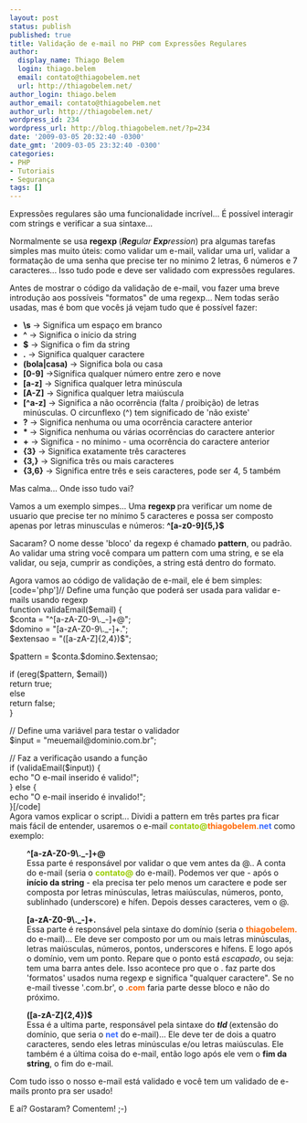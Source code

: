 ```yaml
---
layout: post
status: publish
published: true
title: Validação de e-mail no PHP com Expressões Regulares
author:
  display_name: Thiago Belem
  login: thiago.belem
  email: contato@thiagobelem.net
  url: http://thiagobelem.net/
author_login: thiago.belem
author_email: contato@thiagobelem.net
author_url: http://thiagobelem.net/
wordpress_id: 234
wordpress_url: http://blog.thiagobelem.net/?p=234
date: '2009-03-05 20:32:40 -0300'
date_gmt: '2009-03-05 23:32:40 -0300'
categories:
- PHP
- Tutoriais
- Segurança
tags: []
---
```

<p>Expressões regulares são uma funcionalidade incrível... É possível interagir com strings e verificar a sua sintaxe...</p>
<p>Normalmente se usa <strong>regexp </strong>(<em><strong>Reg</strong>ular <strong>Exp</strong>ression</em>) pra algumas tarefas simples mas muito úteis: como validar um e-mail, validar uma url, validar a formatação de uma senha que precise ter no minimo 2 letras, 6 números e 7 caracteres... Isso tudo pode e deve ser validado com expressões regulares.</p>
<p>Antes de mostrar o código da validação de e-mail, vou fazer uma breve introdução aos possíveis "formatos" de uma regexp... Nem todas serão usadas, mas é bom que vocês já vejam tudo que é possível fazer:</p>
<ul>
<li><strong>\s</strong> -&gt; Significa um espaço em branco</li>
<li><strong>^</strong> -&gt; Significa o início da string</li>
<li><strong>$</strong> -&gt; Significa o fim da string</li>
<li><strong>.</strong> -&gt; Significa qualquer caractere</li>
<li><strong>(bola|casa)</strong> -&gt; Significa bola ou casa</li>
<li><strong>[0-9]</strong> -&gt;Significa qualquer número entre zero e nove</li>
<li><strong>[a-z]</strong> -&gt; Significa qualquer letra minúscula</li>
<li><strong>[A-Z]</strong> -&gt; Significa qualquer letra maiúscula</li>
<li><strong>[^a-z]</strong> -&gt; Significa a não ocorrência (falta / proibição) de letras minúsculas. O circunflexo (^) tem significado de 'não existe'</li>
<li><strong>?</strong> -&gt; Significa nenhuma ou uma ocorrência caractere anterior</li>
<li><strong>* </strong>-&gt; Significa nenhuma ou várias ocorrências do caractere anterior</li>
<li><strong>+</strong> -&gt; Significa - no mínimo - uma ocorrência do caractere anterior</li>
<li><strong>{3}</strong> -&gt; Significa exatamente três caracteres</li>
<li><strong>{3,}</strong> -&gt; Significa três ou mais caracteres</li>
<li><strong>{3,6}</strong> -&gt; Significa entre três e seis caracteres, pode ser 4, 5 também</li>
</ul>
<p>Mas calma... Onde isso tudo vai?</p>
<p>Vamos a um exemplo simpes... Uma <strong>regexp </strong>pra verificar um nome de usuario que precise ter no mínimo 5 caracteres e possa ser composto apenas por letras minusculas e números: <strong>^[a-z0-9]{5,}$<br />
</strong></p>
<p>Sacaram? O nome desse 'bloco' da regexp é chamado <strong>pattern</strong>, ou padrão. Ao validar uma string você compara um pattern com uma string, e se ela validar, ou seja, cumprir as condições, a string está dentro do formato.</p>
<p>Agora vamos ao código de validação de e-mail, ele é bem simples:<br />
[code='php']// Define uma função que poderá ser usada para validar e-mails usando regexp<br />
function validaEmail($email) {<br />
$conta = "^[a-zA-Z0-9\._-]+@";<br />
$domino = "[a-zA-Z0-9\._-]+.";<br />
$extensao = "([a-zA-Z]{2,4})$";</p>
<p>$pattern = $conta.$domino.$extensao;</p>
<p>if (ereg($pattern, $email))<br />
return true;<br />
else<br />
return false;<br />
}</p>
<p>// Define uma variável para testar o validador<br />
$input = "meuemail@dominio.com.br";</p>
<p>// Faz a verificação usando a função<br />
if (validaEmail($input)) {<br />
echo "O e-mail inserido é valido!";<br />
} else {<br />
echo "O e-mail inserido é invalido!";<br />
}[/code]<br />
Agora vamos explicar o script... Dividi a pattern em três partes pra ficar mais fácil de entender, usaremos o e-mail <strong><span style="color: #99cc00;">contato@</span><span style="color: #ff6600;">thiagobelem</span><span style="color: #ff6600;"><span style="color: #ff6600;">.</span><span style="color: #3366ff;">net</span></span></strong> como exemplo:</p>
<p style="padding-left: 30px;"><strong>^[a-zA-Z0-9\._-]+@</strong><br />
Essa parte é responsável por validar o que vem antes da @.. A conta do e-mail (seria o <strong><span style="color: #99cc00;">contato@</span></strong><strong></strong> do e-mail). Podemos ver que - após o <strong>início da string</strong> - ela precisa ter pelo menos um caractere e pode ser composta por letras minúsculas, letras maiúsculas, números, ponto, sublinhado (underscore) e hífen. Depois desses caracteres, vem o @.</p>
<p style="padding-left: 30px;"><strong>[a-zA-Z0-9\._-]+.</strong><br />
Essa parte é responsável pela sintaxe do domínio (seria o <strong><span style="color: #ff6600;">thiagobelem</span></strong><strong><span style="color: #ff6600;">.</span></strong> do e-mail)... Ele deve ser composto por um ou mais letras minúsculas, letras maiúsculas, números, pontos, underscores e hífens. E logo após o domínio, vem um ponto. Repare que o ponto está <em>escapado</em>, ou seja: tem uma barra antes dele. Isso acontece pro que o . faz parte dos 'formatos' usados numa regexp e significa "qualquer caractere". Se no e-mail tivesse '.com.br', o <span style="color: #ff6600;"><strong>.com</strong></span> faria parte desse bloco e não do próximo.</p>
<p style="padding-left: 30px;"><strong>([a-zA-Z]{2,4})$</strong><br />
Essa é a ultima parte, responsável pela sintaxe do <em><strong>tld </strong></em>(extensão do domínio, que seria o <strong><span style="color: #ff6600;"><span style="color: #3366ff;">net</span></span></strong> do e-mail)... Ele deve ter de dois a quatro caracteres, sendo eles letras minúsculas e/ou letras maiúsculas. Ele também é a última coisa do e-mail, então logo após ele vem o <strong>fim da string</strong>, o fim do e-mail.</p>
<p>Com tudo isso o nosso e-mail está validado e você tem um validado de e-mails pronto pra ser usado!</p>
<p>E aí? Gostaram? Comentem!  ;-)</p>

